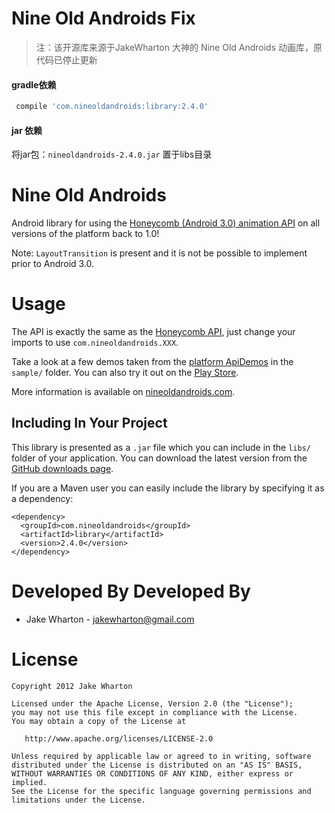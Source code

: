 Nine Old Androids Fix
=================

> 注：该开源库来源于JakeWharton 大神的 Nine Old Androids 动画库，原代码已停止更新
>



#### gradle依赖

```groovy
 compile 'com.nineoldandroids:library:2.4.0'
```

#### jar 依赖

将jar包：`nineoldandroids-2.4.0.jar` 置于libs目录



Nine Old Androids
=================

Android library for using the [Honeycomb (Android 3.0) animation API][1] on all
versions of the platform back to 1.0!

Note: `LayoutTransition` is present and it is not be possible to implement prior
to Android 3.0.



Usage
=====

The API is exactly the same as the [Honeycomb API][2], just change your imports
to use `com.nineoldandroids.XXX`.

Take a look at a few demos taken from the [platform ApiDemos][3] in the
`sample/` folder. You can also try it out on the [Play Store][4].

More information is available on [nineoldandroids.com][6].


Including In Your Project
-------------------------

This library is presented as a `.jar` file which you can include in the `libs/`
folder of your application. You can download the latest version from the
[GitHub downloads page][5].

If you are a Maven user you can easily include the library by specifying it as
a dependency:

    <dependency>
      <groupId>com.nineoldandroids</groupId>
      <artifactId>library</artifactId>
      <version>2.4.0</version>
    </dependency>
    

Developed By
Developed By
============

* Jake Wharton - <jakewharton@gmail.com>



License
=======

    Copyright 2012 Jake Wharton
    
    Licensed under the Apache License, Version 2.0 (the "License");
    you may not use this file except in compliance with the License.
    You may obtain a copy of the License at
    
       http://www.apache.org/licenses/LICENSE-2.0
    
    Unless required by applicable law or agreed to in writing, software
    distributed under the License is distributed on an "AS IS" BASIS,
    WITHOUT WARRANTIES OR CONDITIONS OF ANY KIND, either express or implied.
    See the License for the specific language governing permissions and
    limitations under the License.
    

[1]: http://android-developers.blogspot.com/2011/02/animation-in-honeycomb.html
[1]: http://android-developers.blogspot.com/2011/02/animation-in-honeycomb.html
[2]: http://developer.android.com/reference/android/view/animation/package-summary.html
[3]: http://developer.android.com/resources/samples/ApiDemos/src/com/example/android/apis/animation/index.html
[4]: https://play.google.com/store/apps/details?id=com.jakewharton.nineoldandroids.sample
[5]: https://github.com/JakeWharton/NineOldAndroids/downloads
[6]: http://nineoldandroids.com
